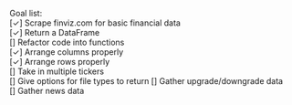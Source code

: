 Goal list:  
[✓] Scrape finviz.com for basic financial data  
[✓] Return a DataFrame  
[] Refactor code into functions  
[✓] Arrange columns properly  
[✓] Arrange rows properly  
[] Take in multiple tickers  
[] Give options for file types to return
[] Gather upgrade/downgrade data  
[] Gather news data  